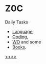 
Z0C
======

Daily Tasks

* [Language](https://github.com/ttltrk/ELSE/blob/master/LAN/ENG/LAN.MD), 
* [Coding](https://github.com/ttltrk/PRG/blob/master/CODING.MD),
* [WO](https://github.com/ttltrk/ELSE/blob/master/PWR/PWR.MD) and some
* [Books](https://github.com/ttltrk/BKS/blob/master/README.MD). 

[<<>>](http://ttltrk.net/)
